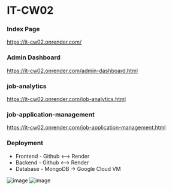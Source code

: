 # IT-CW02
### Index Page
https://it-cw02.onrender.com/

### Admin Dashboard
https://it-cw02.onrender.com/admin-dashboard.html

### job-analytics
https://it-cw02.onrender.com/job-analytics.html

### job-application-management
https://it-cw02.onrender.com/job-application-management.html

### Deployment
* Frontend - Github <--> Render
* Backend - Github <--> Render
* Database - MongoDB -> Google Cloud VM

![image](https://github.com/user-attachments/assets/f7f2c19e-f0b8-4fcd-95a1-48d41ae05f71)
![image](https://github.com/user-attachments/assets/96e5962a-4163-47f3-8256-902441db0e31)
